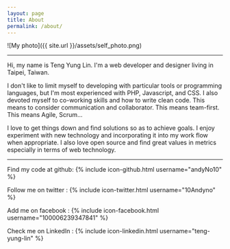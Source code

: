 ```yaml
---
layout: page
title: About
permalink: /about/
---
```


![My photo]({{ site.url }}/assets/self_photo.png)

--------------------

Hi, my name is Teng Yung Lin. I'm a web developer and designer living in Taipei, Taiwan.

I don't like to limit myself to developing with particular tools or programming languages, but
I'm most experienced with PHP, Javascript, and CSS. I also devoted myself to co-working skills and
how to write clean code. This means to consider communication and collaborator. This means team-first.
This means Agile, Scrum...

I love to get things down and find solutions so as to achieve goals. I enjoy experiment with new
technology and incorporating it into my work flow when appropriate. I also love open source and
find great values in metrics especially in terms of web technology.

--------------------


Find my code at github:
{% include icon-github.html username="andyNo10" %}

Follow me on twitter :
{% include icon-twitter.html username="10Andyno" %}

Add me on facebook :
{% include icon-facebook.html username="100006239347841" %}

Check me on LinkedIn :
{% include icon-linkedin.html username="teng-yung-lin" %}

